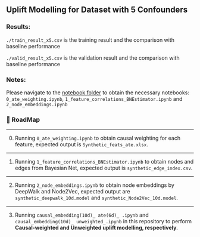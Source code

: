 ## Uplift Modelling for Dataset with 5 Confounders
### Results:
`./train_result_x5.csv` is the training result and the comparison with baseline performance

`./valid_result_x5.csv` is the validation result and the comparison with baseline performance
### Notes:
Please navigate to the [notebook folder](../../../notebooks) to obtain the necessary notebooks: `0_ate_weighting.ipynb`, `1_feature_correlations_BNEstimator.ipynb` and `2_node_embeddings.ipynb`

### 🎯 RoadMap
---
0. Running `0_ate_weighting.ipynb` to obtain causal weighting for each feature, expected output is `Synthetic_feats_ate.xlsx`.
---
1. Running `1_feature_correlations_BNEstimator.ipynb` to obtain nodes and edges from Bayesian Net, expected output is `synthetic_edge_index.csv`.
---
2. Running `2_node_embeddings.ipynb` to obtain node embeddings by DeepWalk and Node2Vec, expected output are `synthetic_deepwalk_10d.model` and `synthetic_Node2Vec_10d.model`.
---
3. Running `causal_embedding(10d)_ ate(6d)_ .ipynb` and `causal_embedding(10d)_ unweighted_.ipynb` in this repository to perform **Causal-weighted and Unweighted uplift modelling, respectively**.

